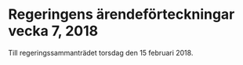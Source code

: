 # Regeringens ärendeförteckningar vecka 7, 2018

Till regeringssammanträdet torsdag den 15 februari 2018.
